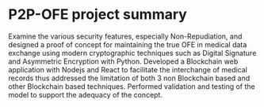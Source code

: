 # P2P-OFE project summary 

Examine the various security features, especially Non-Repudiation, and designed a proof of concept for maintaining the true OFE in medical data exchange using modern cryptographic techniques such as Digital Signature and Asymmetric Encryption with Python. Developed a Blockchain web application with Nodejs and React to facilitate the interchange of medical records thus addressed the limitation of both 3 non Blockchain based and other Blockchain based techniques. Performed validation and testing of the model to support the adequacy of the concept.

